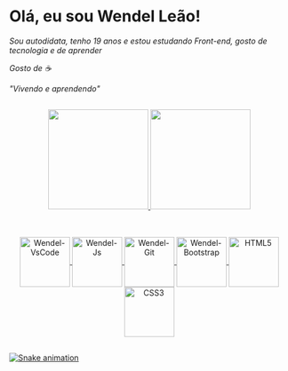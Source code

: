 # Olá, eu sou Wendel Leão!
*Sou autodidata, tenho 19 anos e estou estudando Front-end, gosto de tecnologia e de aprender*

*Gosto de ☕*

*"Vivendo e aprendendo"*

##

<div align="center">
  <a href="https://github.com/WendelLR99">
  <img height="180em" src="https://github-readme-stats.vercel.app/api?username=WendelLR99&show_icons=true&theme=dark&include_all_commits=true&count_private=true"/>
  <img height="180em" src="https://github-readme-stats.vercel.app/api/top-langs/?username=WendelLR99&layout=compact&langs_count=7&theme=dark"/>
</div>
  
##
  
<div align="center"><br>
  <img align="center" alt="Wendel-VsCode" src="https://cdn.jsdelivr.net/gh/devicons/devicon/icons/vscode/vscode-original-wordmark.svg" style="height:90px; width:90px;"/>
  <img align="center" alt="Wendel-Js" src="https://cdn.jsdelivr.net/gh/devicons/devicon/icons/javascript/javascript-original.svg" style="height:90px; width:90px;"/>
  <img align="center" alt="Wendel-Git" src="https://cdn.jsdelivr.net/gh/devicons/devicon/icons/git/git-original.svg" style="height:90px; width:90px;"/>
  <img align="center" alt="Wendel-Bootstrap" src="https://cdn.jsdelivr.net/gh/devicons/devicon/icons/bootstrap/bootstrap-original-wordmark.svg" style="height:90px; width:90px;"/>
  <img align="center" alt="HTML5" src="https://cdn.jsdelivr.net/gh/devicons/devicon/icons/html5/html5-original.svg" style="height:90px; width:90px;"/>
  <img align="center" alt="CSS3" src="https://cdn.jsdelivr.net/gh/devicons/devicon/icons/css3/css3-original.svg" style="height:90px; width:90px;"/>
</div>
  
 ##

![Snake animation](https://github.com/WendelLR99/WendelLR99/blob/output/github-contribution-grid-snake.svg)
